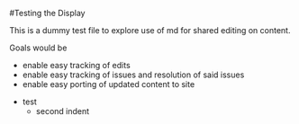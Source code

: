 #Testing the Display

This is a dummy test file to explore use of md for shared editing on content.

Goals would be 
* enable easy tracking of edits
* enable easy tracking of issues and resolution of said issues
* enable easy porting of updated content to site

<ul>
<li>test
<ul>
<li>second indent</li>
</ul></li>
</ul>
